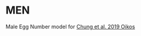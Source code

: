# MEN
Male Egg Number model for [Chung et al. 2019 Oikos](https://onlinelibrary.wiley.com/doi/full/10.1111/oik.06068)
